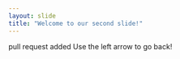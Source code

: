 ```yaml
---
layout: slide
title: "Welcome to our second slide!"
---
```

pull request added
Use the left arrow to go back!
